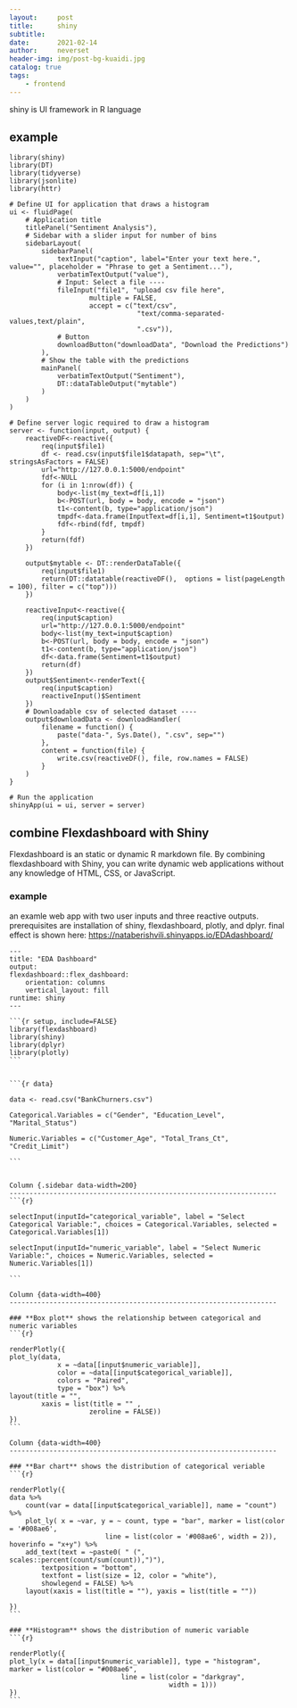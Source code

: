 ```yaml
---
layout:     post
title:      shiny
subtitle:   
date:       2021-02-14
author:     neverset
header-img: img/post-bg-kuaidi.jpg
catalog: true
tags:
    - frontend
---
```


shiny is UI framework in R language

## example

    library(shiny)
    library(DT) 
    library(tidyverse)  
    library(jsonlite)   
    library(httr)       

    # Define UI for application that draws a histogram
    ui <- fluidPage(
        # Application title
        titlePanel("Sentiment Analysis"),
        # Sidebar with a slider input for number of bins 
        sidebarLayout(
            sidebarPanel(
                textInput("caption", label="Enter your text here.", value="", placeholder = "Phrase to get a Sentiment..."),
                verbatimTextOutput("value"),
                # Input: Select a file ----
                fileInput("file1", "upload csv file here",
                        multiple = FALSE,
                        accept = c("text/csv",
                                    "text/comma-separated-values,text/plain",
                                    ".csv")), 
                # Button
                downloadButton("downloadData", "Download the Predictions")
            ),
            # Show the table with the predictions
            mainPanel(
                verbatimTextOutput("Sentiment"),
                DT::dataTableOutput("mytable")
            )
        )
    )

    # Define server logic required to draw a histogram
    server <- function(input, output) {
        reactiveDF<-reactive({
            req(input$file1)
            df <- read.csv(input$file1$datapath, sep="\t", stringsAsFactors = FALSE) 
            url="http://127.0.0.1:5000/endpoint"
            fdf<-NULL
            for (i in 1:nrow(df)) {
                body<-list(my_text=df[i,1])
                b<-POST(url, body = body, encode = "json")
                t1<-content(b, type="application/json")
                tmpdf<-data.frame(InputText=df[i,1], Sentiment=t1$output)
                fdf<-rbind(fdf, tmpdf)                   
            }
            return(fdf)   
        })
        
        output$mytable <- DT::renderDataTable({
            req(input$file1)
            return(DT::datatable(reactiveDF(),  options = list(pageLength = 100), filter = c("top")))
        })
        
        reactiveInput<-reactive({
            req(input$caption)
            url="http://127.0.0.1:5000/endpoint"
            body<-list(my_text=input$caption)
            b<-POST(url, body = body, encode = "json")
            t1<-content(b, type="application/json")
            df<-data.frame(Sentiment=t1$output)
            return(df)
        })
        output$Sentiment<-renderText({
            req(input$caption)
            reactiveInput()$Sentiment 
        })
        # Downloadable csv of selected dataset ----
        output$downloadData <- downloadHandler(
            filename = function() {
                paste("data-", Sys.Date(), ".csv", sep="")
            },
            content = function(file) {
                write.csv(reactiveDF(), file, row.names = FALSE)
            }
        )   
    }

    # Run the application 
    shinyApp(ui = ui, server = server)

## combine Flexdashboard with Shiny
Flexdashboard is an static or dynamic R markdown file. By combining flexdashboard with Shiny, you can write dynamic web applications without any knowledge of HTML, CSS, or JavaScript.

### example
an examle web app with two user inputs and three reactive outputs. prerequisites are installation of shiny, flexdashboard, plotly, and dplyr. final effect is shown here: https://nataberishvili.shinyapps.io/EDAdashboard/

    ---
    title: "EDA Dashboard"
    output: 
    flexdashboard::flex_dashboard:
        orientation: columns
        vertical_layout: fill
    runtime: shiny
    ---

    ```{r setup, include=FALSE}
    library(flexdashboard)
    library(shiny)
    library(dplyr)
    library(plotly)
    ```


    ```{r data}

    data <- read.csv("BankChurners.csv")

    Categorical.Variables = c("Gender", "Education_Level", "Marital_Status")

    Numeric.Variables = c("Customer_Age", "Total_Trans_Ct", "Credit_Limit")

    ```


    Column {.sidebar data-width=200}
    -------------------------------------------------------------------
    ```{r}

    selectInput(inputId="categorical_variable", label = "Select Categorical Variable:", choices = Categorical.Variables, selected = Categorical.Variables[1])

    selectInput(inputId="numeric_variable", label = "Select Numeric Variable:", choices = Numeric.Variables, selected = Numeric.Variables[1])

    ```

    Column {data-width=400}
    -------------------------------------------------------------------

    ### **Box plot** shows the relationship between categorical and numeric variables
    ```{r}

    renderPlotly({
    plot_ly(data,
                x = ~data[[input$numeric_variable]],
                color = ~data[[input$categorical_variable]],
                colors = "Paired",
                type = "box") %>%
    layout(title = "",
            xaxis = list(title = "" ,
                        zeroline = FALSE))
    })
    ```

    Column {data-width=400}
    -------------------------------------------------------------------

    ### **Bar chart** shows the distribution of categorical veriable
    ```{r}

    renderPlotly({
    data %>%
        count(var = data[[input$categorical_variable]], name = "count") %>%
        plot_ly( x = ~var, y = ~ count, type = "bar", marker = list(color = '#008ae6',
                            line = list(color = '#008ae6', width = 2)), hoverinfo = "x+y") %>%
        add_text(text = ~paste0( " (",   scales::percent(count/sum(count)),")"), 
            textposition = "bottom", 
            textfont = list(size = 12, color = "white"), 
            showlegend = FALSE) %>%
        layout(xaxis = list(title = ""), yaxis = list(title = ""))
        
    })
    ```

    ### **Histogram** shows the distribution of numeric variable
    ```{r}

    renderPlotly({
    plot_ly(x = data[[input$numeric_variable]], type = "histogram",  marker = list(color = "#008ae6",
                                line = list(color = "darkgray",
                                            width = 1)))
    })
    ```
